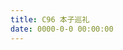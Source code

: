 ```yaml
---
title: C96 本子巡礼
date: 0000-0-0 00:00:00
---
```


<script>location.href='http://it-ebooks.flygon.net'+location.pathname;</script>